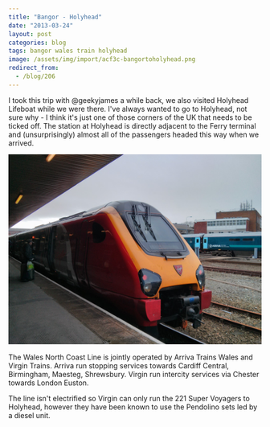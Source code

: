 ```yaml
---
title: "Bangor - Holyhead"
date: "2013-03-24"
layout: post
categories: blog
tags: bangor wales train holyhead
image: /assets/img/import/acf3c-bangortoholyhead.png
redirect_from:
  - /blog/206
---
```


I took this trip with @geekyjames a while back, we also visited Holyhead Lifeboat while we were there. I've always wanted to go to Holyhead, not sure why - I think it's just one of those corners of the UK that needs to be ticked off. The station at Holyhead is directly adjacent to the Ferry terminal and (unsurprisingly) almost all of the passengers headed this way when we arrived.

![holyhead_1](assets/img/import/50a82-holyhead_1.jpg)

The Wales North Coast Line is jointly operated by Arriva Trains Wales and Virgin Trains. Arriva run stopping services towards Cardiff Central, Birmingham, Maesteg, Shrewsbury. Virgin run intercity services via Chester towards London Euston.

The line isn't electrified so Virgin can only run the 221 Super Voyagers to Holyhead, however they have been known to use the Pendolino sets led by a diesel unit.

